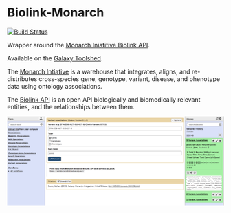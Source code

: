 # Biolink-Monarch

[![Build Status](https://travis-ci.org/nathandunn/biolink-monarch.svg?branch=master)](https://travis-ci.org/nathandunn/biolink-monarch)

Wrapper around the [Monarch Iniatitive Biolink API](https://api.monarchinitiative.org/api/). 

Available on the [Galaxy Toolshed](https://toolshed.g2.bx.psu.edu/repository?repository_id=c46e72ccdb506940).

The [Monarch Intiative](https://monarchinitiative.org/) is a warehouse that integrates, aligns, and re-distributes cross-species gene, genotype, variant, disease, and phenotype data using ontology associations.

The [Biolink API](https://github.com/biolink/biolink-api) is an open API  biologically and biomedically relevant entities, and the relationships between them.



![Screen Shot](images/ScreenShot1.png)


